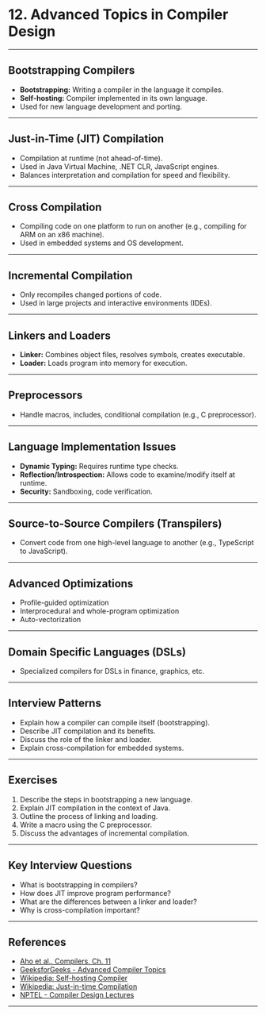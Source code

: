 # 12. Advanced Topics in Compiler Design

---

## Bootstrapping Compilers

- **Bootstrapping:** Writing a compiler in the language it compiles.
- **Self-hosting:** Compiler implemented in its own language.
- Used for new language development and porting.

---

## Just-in-Time (JIT) Compilation

- Compilation at runtime (not ahead-of-time).
- Used in Java Virtual Machine, .NET CLR, JavaScript engines.
- Balances interpretation and compilation for speed and flexibility.

---

## Cross Compilation

- Compiling code on one platform to run on another (e.g., compiling for ARM on an x86 machine).
- Used in embedded systems and OS development.

---

## Incremental Compilation

- Only recompiles changed portions of code.
- Used in large projects and interactive environments (IDEs).

---

## Linkers and Loaders

- **Linker:** Combines object files, resolves symbols, creates executable.
- **Loader:** Loads program into memory for execution.

---

## Preprocessors

- Handle macros, includes, conditional compilation (e.g., C preprocessor).

---

## Language Implementation Issues

- **Dynamic Typing:** Requires runtime type checks.
- **Reflection/Introspection:** Allows code to examine/modify itself at runtime.
- **Security:** Sandboxing, code verification.

---

## Source-to-Source Compilers (Transpilers)

- Convert code from one high-level language to another (e.g., TypeScript to JavaScript).

---

## Advanced Optimizations

- Profile-guided optimization
- Interprocedural and whole-program optimization
- Auto-vectorization

---

## Domain Specific Languages (DSLs)

- Specialized compilers for DSLs in finance, graphics, etc.

---

## Interview Patterns

- Explain how a compiler can compile itself (bootstrapping).
- Describe JIT compilation and its benefits.
- Discuss the role of the linker and loader.
- Explain cross-compilation for embedded systems.

---

## Exercises

1. Describe the steps in bootstrapping a new language.
2. Explain JIT compilation in the context of Java.
3. Outline the process of linking and loading.
4. Write a macro using the C preprocessor.
5. Discuss the advantages of incremental compilation.

---

## Key Interview Questions

- What is bootstrapping in compilers?
- How does JIT improve program performance?
- What are the differences between a linker and loader?
- Why is cross-compilation important?

---

## References

- [Aho et al., Compilers, Ch. 11](https://www.pearson.com/en-us/subject-catalog/p/compilers-principles-techniques-and-tools-global-edition/P200000001288/9781292100555)
- [GeeksforGeeks - Advanced Compiler Topics](https://www.geeksforgeeks.org/compiler-design-tutorials/)
- [Wikipedia: Self-hosting Compiler](https://en.wikipedia.org/wiki/Self-hosting_(compilers))
- [Wikipedia: Just-in-time Compilation](https://en.wikipedia.org/wiki/Just-in-time_compilation)
- [NPTEL - Compiler Design Lectures](https://nptel.ac.in/courses/106/105/106105190/)

---
